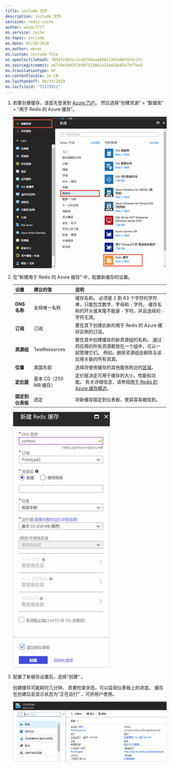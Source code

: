 ```yaml
---
title: include 文件
description: include 文件
services: redis-cache
author: wesmc7777
ms.service: cache
ms.topic: include
ms.date: 03/28/2018
ms.author: wesmc
ms.custom: include file
ms.openlocfilehash: f059f23031c2cdd74daaa856213d7e06f87dc27c
ms.sourcegitcommit: a6718e2b0251b50f1228b1e13a42bb65e7bf7ee2
ms.translationtype: HT
ms.contentlocale: zh-CN
ms.lasthandoff: 09/25/2019
ms.locfileid: "71273911"
---
```

1. 若要创建缓存，请首先登录到 [Azure 门户](https://portal.azure.com)。 然后选择“创建资源”   >   “数据库” >   “用于 Redis 的 Azure 缓存”。

    ![“新建 Azure Redis 缓存”菜单](media/redis-cache-create/redis-cache-new-cache-menu.png)

2. 在“新建用于 Redis 的 Azure 缓存”  中，配置新缓存的设置。

    | 设置      | 建议的值  | 说明 |
    | ------------ |  ------- | -------------------------------------------------- |
    | **DNS 名称** | 全局唯一名称 | 缓存名称。 必须是 1 到 63 个字符的字符串，只能包含数字、字母和 `-` 字符。 缓存名称的开头或末尾不能是 `-` 字符，并且连续的 `-` 字符无效。  | 
    | **订阅** | 订阅 | 要在其下创建此新的用于 Redis 的 Azure 缓存实例的订阅。 | 
    | **资源组** |  TestResources  | 要在其中创建缓存的新资源组的名称。 通过将应用的所有资源都放在一个组中，可以一起管理它们。 例如，删除资源组会删除与该应用关联的所有资源。 | 
    | **位置** | 美国东部 | 选择将使用缓存的其他服务附近的[区域](https://azure.microsoft.com/regions/)。 |
    | **[定价层](https://azure.microsoft.com/pricing/details/cache/)** |  基本 C0（250 MB 缓存） |  定价层决定可用于缓存的大小、性能和功能。 有关详细信息，请参阅[用于 Redis 的 Azure 缓存概述](../articles/azure-cache-for-redis/cache-overview.md)。 |
    | **固定到仪表板** |  选定 | 将新缓存固定到仪表板，使其容易被找到。 |

    ![创建 Azure Redis 缓存](media/redis-cache-create/redis-cache-cache-create.png) 

3. 配置了新缓存设置后，选择“创建”  。 

    创建缓存可能耗时几分钟。 若要检查状态，可以监视仪表板上的进度。 缓存在创建后会显示状态为“正在运行”  ，可供用户使用。

    ![创建的 Azure Redis 缓存](media/redis-cache-create/redis-cache-cache-created.png)

